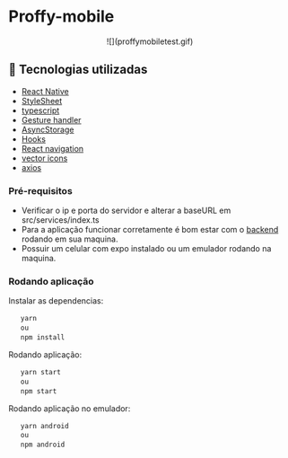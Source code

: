 # Proffy-mobile
<div style="text-align:center">
![](proffymobiletest.gif)
 </div>

## :rocket: Tecnologias utilizadas

- [React Native](https://reactnative.dev/)
- [StyleSheet](https://reactnative.dev/docs/stylesheet)
- [typescript](https://www.typescriptlang.org/)
- [Gesture handler](https://docs.swmansion.com/react-native-gesture-handler/docs/)
- [AsyncStorage](https://www.npmjs.com/package/@react-native-community/async-storage)
- [Hooks](https://pt-br.reactjs.org/docs/hooks-intro.html)
- [React navigation](https://reactnavigation.org/)
- [vector icons](https://icons.expo.fyi/)
- [axios](https://github.com/axios/axios)

### Pré-requisitos

- Verificar o ip e porta do servidor e alterar a baseURL em src/services/index.ts
- Para a aplicação funcionar corretamente é bom estar com o [backend](https://github.com/Luciano-Ferreira/Proffy-Node) rodando em sua maquina.
- Possuir um celular com expo instalado ou um emulador rodando na maquina.

### Rodando aplicação

Instalar as dependencias:
 ```bash
    yarn
    ou
    npm install
```

Rodando aplicação:
 ```bash
    yarn start
    ou
    npm start
```

Rodando aplicação no emulador:
 ```bash
    yarn android
    ou
    npm android
```
